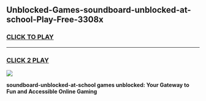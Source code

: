 
## Unblocked-Games-soundboard-unblocked-at-school-Play-Free-3308x
<h3>
<a href="https://premium76.site?title=soundboard-unblocked-at-school&ref=23A">CLICK TO PLAY</a></h3>
<hr>

<h3>
<a href="https://premium76.site?title=soundboard-unblocked-at-school&ref=23A">CLICK 2 PLAY</a>
  
</h3>

<a href="https://premium76.site?title=soundboard-unblocked-at-school&ref=23A"><img src="https://clearcache.store/games.png"></a>


**soundboard-unblocked-at-school games unblocked: Your Gateway to Fun and Accessible Online Gaming**
